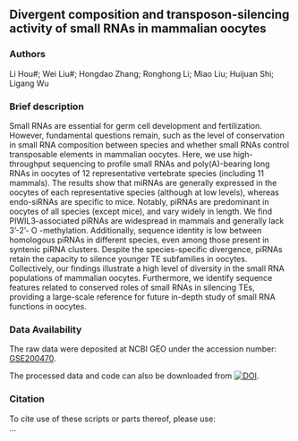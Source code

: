 ## Divergent composition and transposon-silencing activity of small RNAs in mammalian oocytes

### Authors
Li Hou#; Wei Liu#; Hongdao Zhang; Ronghong Li; Miao Liu; Huijuan Shi; Ligang Wu

### Brief description
Small RNAs are essential for germ cell development and fertilization. However, fundamental questions remain, such as the level of conservation in small RNA composition between species and whether small RNAs control transposable elements in mammalian oocytes. Here, we use high-throughput sequencing to profile small RNAs and poly(A)-bearing long RNAs in oocytes of 12 representative vertebrate species (including 11 mammals). The results show that miRNAs are generally expressed in the oocytes of each representative species (although at low levels), whereas endo-siRNAs are specific to mice. Notably, piRNAs are predominant in oocytes of all species (except mice), and vary widely in length. We find PIWIL3-associated piRNAs are widespread in mammals and generally lack 3’-2’- O -methylation. Additionally, sequence identity is low between homologous piRNAs in different species, even among those present in syntenic piRNA clusters. Despite the species-specific divergence, piRNAs retain the capacity to silence younger TE subfamilies in oocytes.  Collectively, our findings illustrate a high level of diversity in the small RNA populations of mammalian oocytes. Furthermore, we identify sequence features related to conserved roles of small RNAs in silencing TEs, providing a large-scale reference for future in-depth study of small RNA functions in oocytes.

### Data Availability
The raw data were deposited at NCBI GEO under the accession number: [GSE200470](https://www.ncbi.nlm.nih.gov/geo/query/acc.cgi?acc=GSE200470). 

The processed data and code can also be downloaded from [![DOI](https://zenodo.org/badge/735061917.svg)](https://zenodo.org/doi/10.5281/zenodo.10682582).

### Citation
To cite use of these scripts or parts thereof, please use:  
...  
